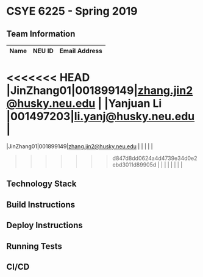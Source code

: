 # CSYE 6225 - Spring 2019

## Team Information

| Name | NEU ID | Email Address |
| --- | --- | --- |
<<<<<<< HEAD
|JinZhang01|001899149|zhang.jin2@husky.neu.edu |
|Yanjuan Li |001497203|li.yanj@husky.neu.edu |
=======
|JinZhang01|001899149|zhang.jin2@husky.neu.edu |
| | | |
>>>>>>> d847d8dd0624a4d4739e34d0e2ebd3011d89905d
| | | |
| | | |

## Technology Stack


## Build Instructions


## Deploy Instructions


## Running Tests


## CI/CD


